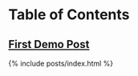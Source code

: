 ---
---
# Table of Contents

## [First Demo Post](#2010-07-10-first-demo-post.md)


{% include posts/index.html %}
